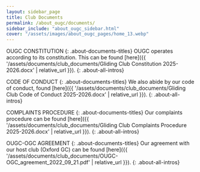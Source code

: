 ```yaml
---
layout: sidebar_page
title: Club Documents
permalink: /about_ougc/documents/
sidebar_include: "about_ougc_sidebar.html"
cover: "/assets/images/about_ougc_pages/home_13.webp"
---
```


<title>Club Documents - OUGC</title>

OUGC CONSTITUTION
{: .about-documents-titles}
OUGC operates according to its constitution. This can be found [here]({{ '/assets/documents/club_documents/Gliding Club Constitution 2025-2026.docx' | relative_url }}).
{: .about-all-intros}

CODE OF CONDUCT
{: .about-documents-titles}
We also abide by our code of conduct, found [here]({{ '/assets/documents/club_documents/Gliding Club Code of Conduct 2025-2026.docx' | relative_url }}).
{: .about-all-intros}

COMPLAINTS PROCEDURE
{: .about-documents-titles}
Our complaints procedure can be found [here]({{ '/assets/documents/club_documents/Gliding Club Complaints Procedure 2025-2026.docx' | relative_url }}).
{: .about-all-intros}

OUGC-OGC AGREEMENT
{: .about-documents-titles}
Our agreement with our host club (Oxford GC) can be found [here]({{ '/assets/documents/club_documents/OUGC-OGC_agreement_2022_09_21.pdf' | relative_url }}).
{: .about-all-intros}
